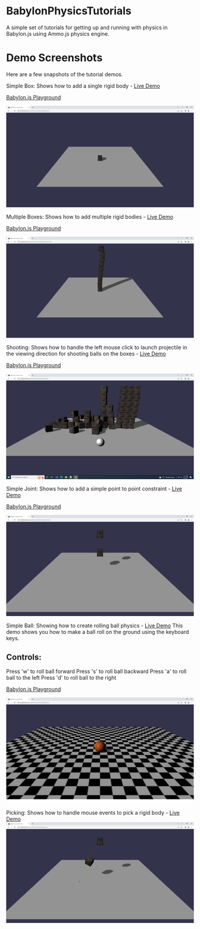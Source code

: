 # BabylonPhysicsTutorials
A simple set of tutorials for getting up and running with physics in Babylon.js using Ammo.js physics engine.

Demo Screenshots
================
Here are a few snapshots of the tutorial demos.

Simple Box: Shows how to add a single rigid body - <a href="https://raw.githack.com/mmmovania/BabylonPhysicsTutorials/master/SimpleBox.html" target="_blank">Live Demo</a> 

<a href="https://playground.babylonjs.com/#KPZCU8">Babylon.js Playground</a>

![alt text](images/SimpleBox.png "Simple Box")

Multiple Boxes: Shows how to add multiple rigid bodies - <a href="https://raw.githack.com/mmmovania/BabylonPhysicsTutorials/master/MultipleBoxes.html" target="_blank">Live Demo</a>

<a href="https://playground.babylonjs.com/#8P4W9T">Babylon.js Playground</a>

![alt text](images/MultipleBoxes.png "Multiple Boxes")

Shooting: Shows how to handle the left mouse click to launch projectile in the viewing direction for shooting balls on the boxes -  <a href="https://raw.githack.com/mmmovania/BabylonPhysicsTutorials/master/Shooting.html" target="_blank">Live Demo</a>

<a href="https://playground.babylonjs.com/#VSB2WG">Babylon.js Playground</a>

![alt text](images/Shooting.png "Shooting")

Simple Joint: Shows how to add a simple point to point constraint - <a href="https://raw.githack.com/mmmovania/BabylonPhysicsTutorials/master/SimpleJoint.html" target="_blank">Live Demo</a>

<a href="https://playground.babylonjs.com/#BPLMNR">Babylon.js Playground</a>

![alt text](images/SimpleJoint.png "Simple Joint")

Simple Ball: Showing how to create rolling ball physics - <a href="https://raw.githack.com/mmmovania/BabylonPhysicsTutorials/master/SimpleBall.html" target="_blank">Live Demo</a>
This demo shows you how to make a ball roll on the ground using the keyboard keys.

## Controls:
Press 'w' to roll ball forward
Press 's' to roll ball backward
Press 'a' to roll ball to the left
Press 'd' to roll ball to the right

<a href="https://playground.babylonjs.com/#QPFZNY">Babylon.js Playground</a>

![alt text](images/SimpleBall.png "Simple Ball")

Picking: Shows how to handle mouse events to pick a rigid body -  <a href="https://raw.githack.com/mmmovania/BabylonPhysicsTutorials/master/Picking.html" target="_blank">Live Demo</a>
![alt text](images/Picking.png "Picking")
